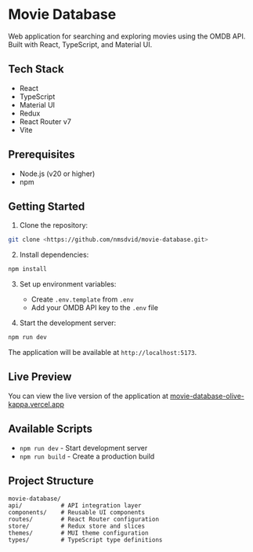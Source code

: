 # Movie Database

Web application for searching and exploring movies using the OMDB API. Built with React, TypeScript, and Material UI.


## Tech Stack

- React
- TypeScript
- Material UI
- Redux
- React Router v7
- Vite

## Prerequisites

- Node.js (v20 or higher)
- npm

## Getting Started

1. Clone the repository:
```bash
git clone <https://github.com/nmsdvid/movie-database.git>
```

2. Install dependencies:
```bash
npm install
```

3. Set up environment variables:
   - Create `.env.template` from `.env`
   - Add your OMDB API key to the `.env` file

4. Start the development server:
```bash
npm run dev
```

The application will be available at `http://localhost:5173`.

## Live Preview

You can view the live version of the application at [movie-database-olive-kappa.vercel.app](https://movie-database-olive-kappa.vercel.app)

## Available Scripts

- `npm run dev` - Start development server
- `npm run build` - Create a production build

## Project Structure

```
movie-database/
api/           # API integration layer
components/    # Reusable UI components
routes/        # React Router configuration
store/         # Redux store and slices
themes/        # MUI theme configuration
types/         # TypeScript type definitions
```